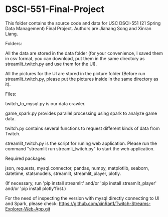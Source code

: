 # DSCI-551-Final-Project

This folder contains the source code and data for USC DSCI-551 (21 Spring Data Management) Final Project. Authors are Jiahang Song and Xinran Liang.

Folders:

All the data are stored in the data folder (for your convenience, I saved them in csv format, you can download, put them in the same directory as streamlit_twitch.py and use them for the UI).

All the pictures for the UI are stored in the picture folder (Before run streamlit_twitch.py, please put the pictures inside in the same directory as it).

Files:

twitch_to_mysql.py is our data crawler.

game_spark.py provides parallel processing using spark to analyze game data.

twitch.py contains several functions to request different kinds of data from Twitch.

streamlit_twitch.py is the script for runing web application. Please run the command "streamlit run streamli_twitch.py" to start the web application. 


Required packages: 

json, requests, mysql.connector, pandas, numpy, matplotlib, seaborn, datetime, statsmodels, streamlit, streamlit_player, plotly. 

(If necessary, run 'pip install streamlit' and/or 'pip install streamlit_player' and/or 'pip install plotly'first.)

For the need of inspecting the version with mysql directly connecting to UI and Spark, please check: 
https://github.com/xinRan1/Twitch-Streams-Explorer-Web-App.git 
